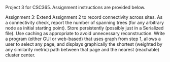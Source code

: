Project 3 for CSC365.  Assignment instructions are provided below.

Assignment 3:
Extend Assignment 2 to record connectivity across sites. As a connectivity check, report the number of spanning trees (for any arbitrary node as initial starting point). Store persistently (possibly just in a Serialized file). Use caching as appropriate to avoid unnecessary reconstruction.
Write a program (either GUI or web-based) that uses graph from step 1, allows a user to select any page, and displays graphically the shortest (weighted by any similarity metric) path between that page and the nearest (reachable) cluster center.
